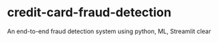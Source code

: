 # credit-card-fraud-detection
An end-to-end fraud detection system using python, ML, Streamlit
clear